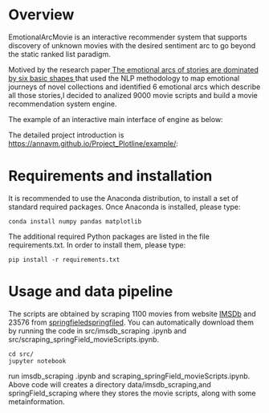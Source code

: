 # Overview
EmotionalArcMovie is an interactive recommender system  that supports discovery of unknown
           movies
                    with the desired
                    sentiment arc to go beyond the static ranked list paradigm.
                    
Motived by the research paper[ The emotional arcs of stories are dominated by six basic shapes ](https://arxiv.org/abs/1606.07772)
 that used the NLP methodology to map emotional journeys of novel collections and identified 6 emotional arcs which describe all those stories,I decided to analized 9000 movie scripts and build a movie recommendation system engine.
 
 The example of an interactive main interface of engine as below:

The detailed project introduction is https://annavm.github.io/Project_Plotline/example/:

# Requirements and installation

It is recommended to use the Anaconda distribution, to install a set of standard required packages. Once Anaconda is installed, please type:

```conda install numpy pandas matplotlib```

The additional required Python packages are listed in the file requirements.txt. In order to install them, please type:

```pip install -r requirements.txt```

# Usage and data pipeline
The scripts are obtained by scraping 1100 movies from website [IMSDb](https://www.imsdb.com/) and 23576 from [springfieledspringfiled](https://www.springfieldspringfield.co.uk/). You can automatically download  them by running the code in src/imsdb_scraping .ipynb and src/scraping_springField_movieScripts.ipynb.

```
cd src/
jupyter notebook
```

run imsdb_scraping .ipynb and scraping_springField_movieScripts.ipynb.
Above code will creates a directory data/imsdb_scraping,and springField_scraping where they stores the movie scripts, along with some metainformation.
